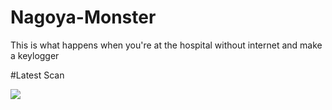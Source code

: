 # Nagoya-Monster
This is what happens when you're at the hospital without internet and make a keylogger

#Latest Scan

<a href="https://nodistribute.com/result/EXlkeMJpiTgnrV8utONKs" target="_blank"><img src="https://NoDistribute.com/result/image/EXlkeMJpiTgnrV8utONKs.png"/></a>